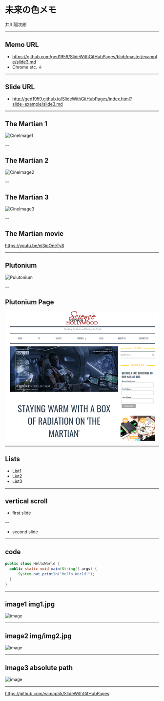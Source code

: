 # 未来の色メモ

井川陽次郎

---

## Memo URL
- https://github.com/ged1959/SlideWithGitHubPages/blob/master/example/slide3.md
- Chrome etc. ↓

---

## Slide URL
- http://ged1959.github.io/SlideWithGitHubPages/index.html?slide=example/slide3.md

---

## The Martian 1
![CineImage1](http://www.savethecat.com/wp-content/uploads/2015/11/THE-MARTIAN-movie-poster2.jpg)

--

## The Martian 2
![CineImage2](https://pmcdeadline2.files.wordpress.com/2015/12/the-martian.jpg)

--

## The Martian 3
![CineImage3](http://s.newsweek.com/sites/www.newsweek.com/files/2015/06/17/martian-tifrss0009frnleft-1001rrgb.jpg)

--

## The Martian movie
https://youtu.be/ej3ioOneTy8

---

## Plutonium
![Pulutonium](http://sciencevshollywood.com/wp-content/uploads/2016/09/vlcsnap-2016-09-12-15h45m32s481.png)

--

## Plutonium Page
![PlutoniumPage](img/plutoniumpage.PNG)

---

## Lists

- List1
- List2
- List3

---

## vertical scroll

- first slide

--

- second slide

---

## code

```java
public class HelloWorld {
  public static void main(String[] args) {
      System.out.println("Hello World!");
  }
}
```

---

## image1 img1.jpg

![image](img1.jpg)

---

## image2 img/img2.jpg

![image](img/img2.jpg)

---

## image3 absolute path

![image](http://yamap55.github.io/Slide/20170827/img1.jpg)

---

https://github.com/yamap55/SlideWithGitHubPages
